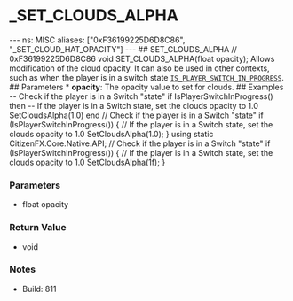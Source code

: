 # _SET_CLOUDS_ALPHA

--- ns: MISC aliases: ["0xF36199225D6D8C86", "_SET_CLOUD_HAT_OPACITY"] --- ## SET_CLOUDS_ALPHA  // 0xF36199225D6D8C86 void SET_CLOUDS_ALPHA(float opacity);  Allows modification of the cloud opacity. It can also be used in other contexts, such as when the player is in a switch state [`IS_PLAYER_SWITCH_IN_PROGRESS`](#_0xD9D2CFFF49FAB35F).   ## Parameters * **opacity**: The opacity value to set for clouds.   ## Examples -- Check if the player is in a Switch "state" if IsPlayerSwitchInProgress() then -- If the player is in a Switch state, set the clouds opacity to 1.0 SetCloudsAlpha(1.0) end  // Check if the player is in a Switch "state" if (IsPlayerSwitchInProgress()) { // If the player is in a Switch state, set the clouds opacity to 1.0 SetCloudsAlpha(1.0); }  using static CitizenFX.Core.Native.API; // Check if the player is in a Switch "state" if (IsPlayerSwitchInProgress()) { // If the player is in a Switch state, set the clouds opacity to 1.0 SetCloudsAlpha(1f); }

### Parameters
* float opacity

### Return Value
* void

### Notes
* Build: 811

